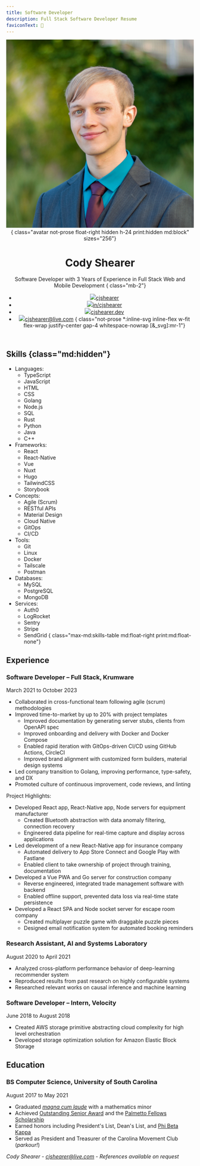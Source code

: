 ```yaml
---
title: Software Developer
description: Full Stack Software Developer Resume
faviconText: 💼
---
```


<header class="mb-4 text-center md:text-left print:text-left">

![](avatar.jpg "A close-up photo of me wearing a suit and tie")
{ class="avatar not-prose float-right hidden h-24 print:hidden md:block" sizes="256"}

# Cody Shearer

Software Developer with 3 Years of Experience in Full Stack Web and Mobile Development
{ class="mb-2"}

<!-- prettier-ignore -->
- [![](svgs/brands/github.svg)cjshearer](https://github.com/cjshearer "My GithHub")
- [![](svgs/brands/linkedin.svg)in/cjshearer](https://linkedin.com/in/cjshearer "My LinkedIn")
- [![](svgs/solid/house.svg)cjshearer.dev](https://cjshearer.dev "My Website")
- [![](svgs/solid/envelope.svg)cjshearer@live.com](mailto:cjshearer@live.com "My Email")
{ class="not-prose *:inline-svg inline-flex w-fit flex-wrap justify-center gap-4 whitespace-nowrap [&_svg]:mr-1"}

</header>

<main class="[&>*:is(h2,h3,p)]:break-after-avoid-page [&>*:is(p,ul)]:break-inside-avoid-page">

## Skills {class="md:hidden"}

<!-- for some reason, classes aren't applied without this extra spacing -->
<!-- prettier-ignore -->
- Languages:
    - TypeScript
    - JavaScript
    - HTML
    - CSS
    - Golang
    - Node.js
    - SQL
    - Rust
    - Python
    - Java
    - C++
- Frameworks:
    - React
    - React-Native
    - Vue
    - Nuxt
    - Hugo
    - TailwindCSS
    - Storybook
- Concepts:
    - Agile (Scrum)
    - RESTful APIs
    - Material Design
    - Cloud Native
    - GitOps
    - CI/CD
- Tools:
    - Git
    - Linux
    - Docker
    - Tailscale
    - Postman
- Databases:
    - MySQL
    - PostgreSQL
    - MongoDB
- Services:
    - Auth0
    - LogRocket
    - Sentry
    - Stripe
    - SendGrid
{ class="max-md:skills-table md:float-right print:md:float-none"}

## Experience

### Software Developer – Full Stack, Krumware

March 2021 to October 2023

- Collaborated in cross-functional team following agile (scrum) methodologies
- Improved time-to-market by up to 20% with project templates
  - Improved documentation by generating server stubs, clients from OpenAPI spec
  - Improved onboarding and delivery with Docker and Docker Compose
  - Enabled rapid iteration with GitOps-driven CI/CD using GitHub Actions, CircleCI
  - Improved brand alignment with customized form builders, material design systems
- Led company transition to Golang, improving performance, type-safety, and DX
- Promoted culture of continuous improvement, code reviews, and linting

Project Highlights:

- Developed React app, React-Native app, Node servers for equipment manufacturer
  - Created Bluetooth abstraction with data anomaly filtering, connection recovery
  - Engineered data pipeline for real-time capture and display across applications
- Led development of a new React-Native app for insurance company
  - Automated delivery to App Store Connect and Google Play with Fastlane
  - Enabled client to take ownership of project through training, documentation
- Developed a Vue PWA and Go server for construction company
  - Reverse engineered, integrated trade management software with backend
  - Enabled offline support, prevented data loss via real-time state persistence
- Developed a React SPA and Node socket server for escape room company
  - Created multiplayer puzzle game with draggable puzzle pieces
  - Designed email notification system for automated booking reminders

### Research Assistant, AI and Systems Laboratory

August 2020 to April 2021

- Analyzed cross-platform performance behavior of deep-learning recommender system
- Reproduced results from past research on highly configurable systems
- Researched relevant works on causal inference and machine learning

### Software Developer – Intern, Velocity

June 2018 to August 2018

- Created AWS storage primitive abstracting cloud complexity for high level orchestration
- Developed storage optimization solution for Amazon Elastic Block Storage

## Education

### BS Computer Science, University of South Carolina

August 2017 to May 2021

- Graduated [_magna cum laude_](pdf/usc-diploma.pdf) with a mathematics minor
- Achieved [Outstanding Senior Award](https://sc.edu/about/offices_and_divisions/leadership_and_service_center/awards_and_recognition/senior-awards/index.php) and the [Palmetto Fellows Scholarship](https://sc.edu/about/offices_and_divisions/financial_aid/scholarships/scholarships_for_sc_residents/palmetto_fellows/index.php)
- Earned honors including President's List, Dean's List, and [Phi Beta Kappa](https://www.pbk.org/About)
- Served as President and Treasurer of the Carolina Movement Club (_parkour!_)

</main>

<footer class="h-5 text-center print:fixed print:bottom-0 print:w-full">

_Cody Shearer - cjshearer@live.com - References available on request_

</footer>
